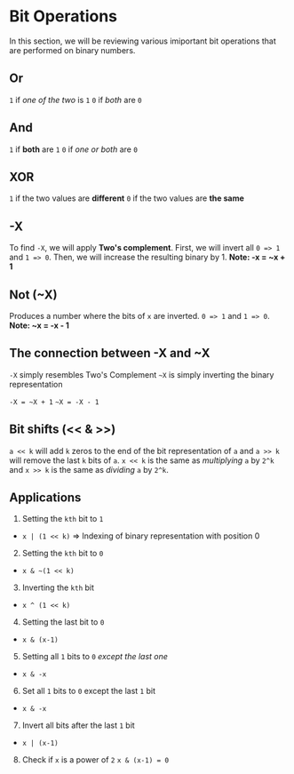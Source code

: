 # Bit Operations

In this section, we will be reviewing various imiportant bit operations that are performed on binary numbers.

## Or
`1` if *one of the two* is `1`
`0` if *both* are `0`

## And
`1` if **both** are `1`
`0` if *one or both* are `0`

## XOR
`1` if the two values are **different**
`0` if the two values are **the same**

## -X
To find `-X`, we will apply **Two's complement**. First, we will invert all `0 => 1` and `1 => 0`. Then, we will increase the resulting binary by 1. 
**Note: -x = ~x + 1**

## Not (~X)
Produces a number where the bits of `x` are inverted. `0 => 1` and `1 => 0`.
**Note: ~x = -x - 1**

## The connection between -X and ~X
`-X` simply resembles Two's Complement
`~X` is simply inverting the binary representation

`-X = ~X + 1`
`~X = -X - 1`

## Bit shifts (<< & >>)
`a << k` will add `k` zeros to the end of the bit representation of `a` and `a >> k` will remove the last `k` bits of `a`. `x << k` is the same as *multiplying* `a` by `2^k` and `x >> k` is the same as *dividing* `a` by `2^k`.

## Applications

1. Setting the `kth` bit to `1`
* `x | (1 << k)` => Indexing of binary representation with position 0

2. Setting the `kth` bit to `0`
* `x & ~(1 << k)`

3. Inverting the `kth` bit
* `x ^ (1 << k)`

4. Setting the last bit to `0`
* `x & (x-1)`

5. Setting all `1` bits to `0` *except the last one*
* `x & -x`

6. Set all `1` bits to `0` except the last `1` bit
* `x & -x`

7. Invert all bits after the last `1` bit
* `x | (x-1)`

8. Check if `x` is a power of `2`
`x & (x-1) = 0`